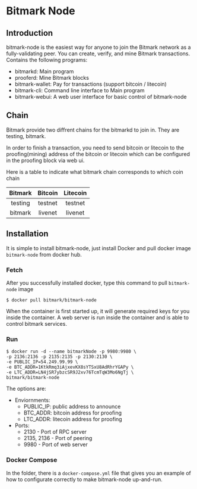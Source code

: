 # Bitmark Node

## Introduction

bitmark-node is the easiest way for anyone to join the Bitmark network as a fully-validating peer. You can create, verify, and mine Bitmark transactions. Contains the following programs:

 - bitmarkd: Main program
 - prooferd: Mine Bitmark blocks
 - bitmark-wallet: Pay for transactions (support bitcoin / litecoin)
 - bitmark-cli: Command line interface to Main program
 - bitmark-webui: A web user interface for basic control of bitmark-node

## Chain

Bitmark provide two diffrent chains for the bitmarkd to join in. They are testing, bitmark.

In order to finish a transaction, you need to send bitcoin or litecoin to the proofing(mining) address of the bitcoin or litecoin which can be configured in the proofing block via web ui.

Here is a table to indicate what bitmark chain corresponds to which coin chain

|   Bitmark    |   Bitcoin   |  Litecoin  |
|    :---:     |    :---:    |    :---:   |
|   testing    |   testnet   |   testnet  |
|   bitmark    |   livenet   |   livenet  |

## Installation

It is simple to install bitmark-node, just install Docker and pull docker image `bitmark-node` from docker hub.

### Fetch

After you successfully installed docker, type this command to pull `bitmark-node` image

```
$ docker pull bitmark/bitmark-node
```

When the container is first started up, it will generate required keys for you inside the container. A web server is run inside the container and is able to control bitmark services.

### Run

```
$ docker run -d --name bitmarkNode -p 9980:9980 \
-p 2136:2136 -p 2135:2135 -p 2130:2130 \
-e PUBLIC_IP=54.249.99.99 \
-e BTC_ADDR=1KtkRmq3iAjxevKX8sYTSxU8AdRhrYGAPy \
-e LTC_ADDR=LN4jSR7ybzcSR9J2xv76TcmTqW3Mo6NgTj \
bitmark/bitmark-node
```

The options are:

  - Enviornments:
    - PUBLIC_IP: public address to announce
    - BTC_ADDR: bitcoin address for proofing
    - LTC_ADDR: litecoin address for proofing
  - Ports:
    - 2130 - Port of RPC server
    - 2135, 2136 - Port of peering
    - 9980 - Port of web server

### Docker Compose

In the folder, there is a `docker-compose.yml` file that gives you an example of how to configurate correctly to make bitmark-node up-and-run.
